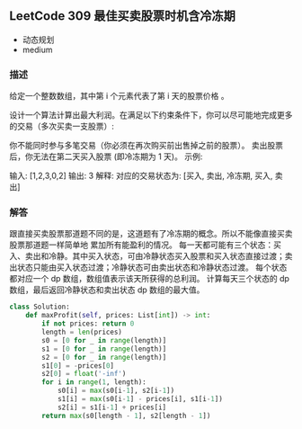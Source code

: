 ## LeetCode  309  最佳买卖股票时机含冷冻期
- 动态规划
- medium

### 描述
给定一个整数数组，其中第 i 个元素代表了第 i 天的股票价格 。​

设计一个算法计算出最大利润。在满足以下约束条件下，你可以尽可能地完成更多的交易（多次买卖一支股票）:

你不能同时参与多笔交易（你必须在再次购买前出售掉之前的股票）。
卖出股票后，你无法在第二天买入股票 (即冷冻期为 1 天)。
示例:

输入: [1,2,3,0,2]
输出: 3 
解释: 对应的交易状态为: [买入, 卖出, 冷冻期, 买入, 卖出]

### 解答
跟直接买卖股票那道题不同的是，这道题有了冷冻期的概念。所以不能像直接买卖股票那道题一样简单地
累加所有能盈利的情况。
每一天都可能有三个状态：买入、卖出和冷静。其中买入状态，可由冷静状态买入股票和买入状态直接过渡；卖出状态只能由买入状态过渡；冷静状态可由卖出状态和冷静状态过渡。
每个状态都对应一个 dp 数组，数组值表示该天所获得的总利润。
计算每天三个状态的 dp 数组，最后返回冷静状态和卖出状态 dp 数组的最大值。

```Python
class Solution:
    def maxProfit(self, prices: List[int]) -> int:
        if not prices: return 0
        length = len(prices)
        s0 = [0 for _ in range(length)]
        s1 = [0 for _ in range(length)]        
        s2 = [0 for _ in range(length)]        
        s1[0] = -prices[0]
        s2[0] = float('-inf')
        for i in range(1, length):
            s0[i] = max(s0[i-1], s2[i-1])
            s1[i] = max(s0[i-1] - prices[i], s1[i-1])
            s2[i] = s1[i-1] + prices[i]
        return max(s0[length - 1], s2[length - 1])
```

